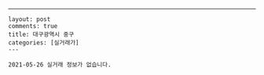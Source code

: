 ---
    layout: post
    comments: true
    title: 대구광역시 중구
    categories: [실거래가]
    ---

    2021-05-26 실거래 정보가 없습니다.

    